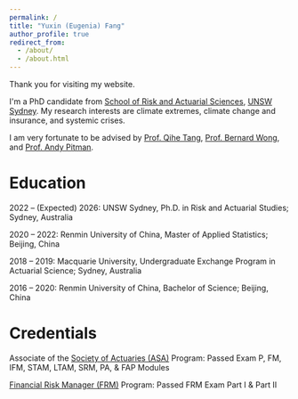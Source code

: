 ```yaml
---
permalink: /
title: "Yuxin (Eugenia) Fang"
author_profile: true
redirect_from: 
  - /about/
  - /about.html
---
```


Thank you for visiting my website.

I'm a PhD candidate from [School of Risk and Actuarial Sciences](https://www.unsw.edu.au/business/our-schools/risk-actuarial), [UNSW Sydney](https://www.unsw.edu.au/). My research interests are climate extremes, climate change and insurance, and systemic crises.

I am very fortunate to be advised by [Prof. Qihe Tang](https://www.unsw.edu.au/staff/qihe-tang), [Prof. Bernard Wong](https://www.unsw.edu.au/staff/bernard-wong), and [Prof. Andy Pitman](https://research.unsw.edu.au/people/professor-andy-pitman).

Education
===
2022 – (Expected) 2026: UNSW Sydney, Ph.D. in Risk and Actuarial Studies; Sydney, Australia

2020 – 2022: Renmin University of China, Master of Applied Statistics; Beijing, China	

2018 – 2019: Macquarie University, Undergraduate Exchange Program in Actuarial Science; Sydney, Australia	

2016 – 2020: Renmin University of China, Bachelor of Science; Beijing, China	


Credentials
===
Associate of the [Society of Actuaries (ASA)](https://www.soa.org/education/exam-req/edu-asa-req/) Program: Passed Exam P, FM, IFM, STAM, LTAM, SRM, PA, & FAP Modules

[Financial Risk Manager (FRM)](https://www.garp.org/frm) Program: Passed FRM Exam Part I & Part II
